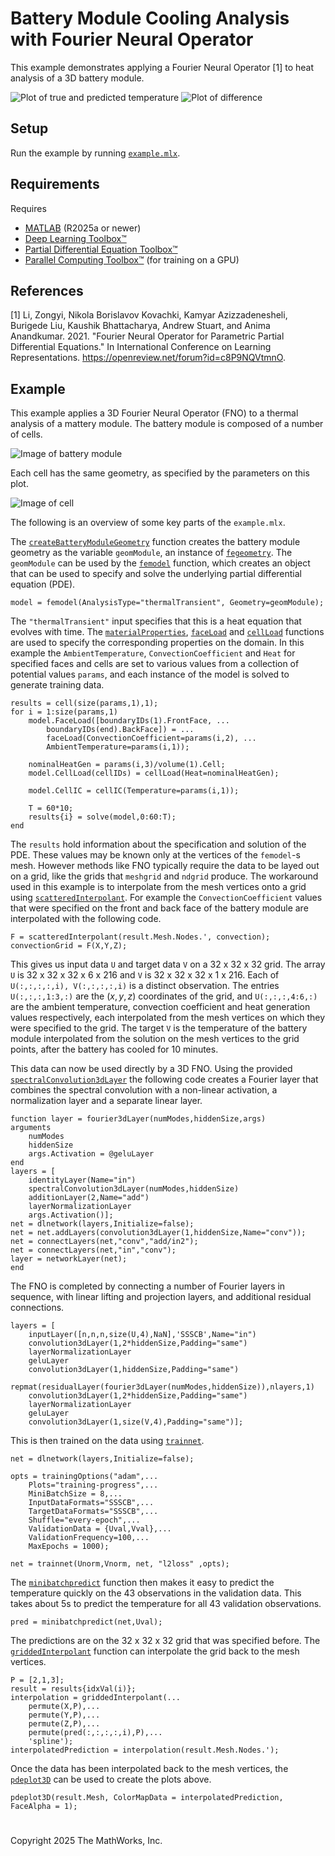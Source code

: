 # Battery Module Cooling Analysis with Fourier Neural Operator

This example demonstrates applying a Fourier Neural Operator [1] to heat analysis of a 3D battery module.

![Plot of true and predicted temperature](./resources/plot.png)
![Plot of difference](./resources/error.png)

## Setup

Run the example by running [`example.mlx`](./example.mlx).

## Requirements

Requires
- [MATLAB](https://www.mathworks.com/products/matlab.html) (R2025a or newer)
- [Deep Learning Toolbox&trade;](https://www.mathworks.com/products/deep-learning.html)
- [Partial Differential Equation Toolbox&trade;](https://uk.mathworks.com/products/pde.html)
- [Parallel Computing Toolbox&trade;](https://uk.mathworks.com/products/parallel-computing.html) (for training on a GPU)

## References
[1] Li, Zongyi, Nikola Borislavov Kovachki, Kamyar Azizzadenesheli, Burigede Liu, Kaushik Bhattacharya, Andrew Stuart, and Anima Anandkumar. 2021. "Fourier Neural Operator for Parametric Partial Differential Equations." In International Conference on Learning Representations. https://openreview.net/forum?id=c8P9NQVtmnO.

## Example

This example applies a 3D Fourier Neural Operator (FNO) to a thermal analysis of a mattery module. The battery module is composed of a number of cells.

![Image of battery module](./resources/module.png)

Each cell has the same geometry, as specified by the parameters on this plot.

![Image of cell](./resources/cell.png)

The following is an overview of some key parts of the `example.mlx`.

The [`createBatteryModuleGeometry`](./createBatteryModuleGeometry.m) function creates the battery module geometry as the variable `geomModule`, an instance of [`fegeometry`](https://uk.mathworks.com/help/pde/ug/fegeometry.html). The `geomModule` can be used by the [`femodel`](https://uk.mathworks.com/help/pde/ug/femodel.html) function, which creates an object that can be used to specify and solve the underlying partial differential equation (PDE).

```
model = femodel(AnalysisType="thermalTransient", Geometry=geomModule);
```

The `"thermalTransient"` input specifies that this is a heat equation that evolves with time. The [`materialProperties`](https://uk.mathworks.com/help/pde/ug/pde.materialproperties.html), [`faceLoad`](https://uk.mathworks.com/help/pde/ug/faceload.html) and [`cellLoad`](https://uk.mathworks.com/help/pde/ug/cellload.html) functions are used to specify the corresponding properties on the domain. In this example the `AmbientTemperature`, `ConvectionCoefficient` and `Heat` for specified faces and cells are set to various values from a collection of potential values `params`, and each instance of the model is solved to generate training data.
```
results = cell(size(params,1),1);
for i = 1:size(params,1)
    model.FaceLoad([boundaryIDs(1).FrontFace, ...
        boundaryIDs(end).BackFace]) = ...
        faceLoad(ConvectionCoefficient=params(i,2), ...
        AmbientTemperature=params(i,1));

    nominalHeatGen = params(i,3)/volume(1).Cell;
    model.CellLoad(cellIDs) = cellLoad(Heat=nominalHeatGen);

    model.CellIC = cellIC(Temperature=params(i,1));

    T = 60*10;
    results{i} = solve(model,0:60:T);
end
```

The `results` hold information about the specification and solution of the PDE. These values may be known only at the vertices of the `femodel`-s mesh. However methods like FNO typically require the data to be layed out on a grid, like the grids that `meshgrid` and `ndgrid` produce. The workaround used in this example is to interpolate from the mesh vertices onto a grid using [`scatteredInterpolant`](https://uk.mathworks.com/help/matlab/ref/scatteredinterpolant.html). For example the `ConvectionCoefficient` values that were specified on the front and back face of the battery module are interpolated with the following code.

```
F = scatteredInterpolant(result.Mesh.Nodes.', convection);
convectionGrid = F(X,Y,Z);
```

This gives us input data `U` and target data `V` on a 32 x 32 x 32 grid. The array `U` is 32 x 32 x 32 x 6 x 216 and `V` is 32 x 32 x 32 x 1 x 216. Each of `U(:,:,:,:,i), V(:,:,:,:,i)` is a distinct observation. The entries `U(:,:,:,1:3,:)` are the $(x,y,z)$ coordinates of the grid, and `U(:,:,:,4:6,:)` are the ambient temperature, convection coefficient and heat generation values respectively, each interpolated from the mesh vertices on which they were specified to the grid. The target `V` is the temperature of the battery module interpolated from the solution on the mesh vertices to the grid points, after the battery has cooled for 10 minutes.

This data can now be used directly by a 3D FNO. Using the provided [`spectralConvolution3dLayer`](./spectralConvolution3dLayer.m) the following code creates a Fourier layer that combines the spectral convolution with a non-linear activation, a normalization layer and a separate linear layer.
```
function layer = fourier3dLayer(numModes,hiddenSize,args)
arguments
    numModes
    hiddenSize
    args.Activation = @geluLayer
end
layers = [
    identityLayer(Name="in")
    spectralConvolution3dLayer(numModes,hiddenSize)
    additionLayer(2,Name="add")
    layerNormalizationLayer
    args.Activation()];
net = dlnetwork(layers,Initialize=false);
net = net.addLayers(convolution3dLayer(1,hiddenSize,Name="conv"));
net = connectLayers(net,"conv","add/in2");
net = connectLayers(net,"in","conv");
layer = networkLayer(net);
end
```

The FNO is completed by connecting a number of Fourier layers in sequence, with linear lifting and projection layers, and additional residual connections.
```
layers = [
    inputLayer([n,n,n,size(U,4),NaN],'SSSCB',Name="in")
    convolution3dLayer(1,2*hiddenSize,Padding="same")
    layerNormalizationLayer
    geluLayer
    convolution3dLayer(1,hiddenSize,Padding="same")
    repmat(residualLayer(fourier3dLayer(numModes,hiddenSize)),nlayers,1)
    convolution3dLayer(1,2*hiddenSize,Padding="same")  
    layerNormalizationLayer
    geluLayer
    convolution3dLayer(1,size(V,4),Padding="same")];
```

This is then trained on the data using [`trainnet`](https://uk.mathworks.com/help/deeplearning/ref/trainnet.html).

```
net = dlnetwork(layers,Initialize=false);

opts = trainingOptions("adam",...
    Plots="training-progress",...
    MiniBatchSize = 8,...
    InputDataFormats="SSSCB",...
    TargetDataFormats="SSSCB",...
    Shuffle="every-epoch",...
    ValidationData = {Uval,Vval},...
    ValidationFrequency=100,...
    MaxEpochs = 1000);

net = trainnet(Unorm,Vnorm, net, "l2loss" ,opts);
```

The [`minibatchpredict`](https://uk.mathworks.com/help/deeplearning/ref/minibatchpredict.html) function then makes it easy to predict the temperature quickly on the 43 observations in the validation data. This takes about 5s to predict the temperature for all 43 validation observations.
```
pred = minibatchpredict(net,Uval);
```

The predictions are on the 32 x 32 x 32 grid that was specified before. The [`griddedInterpolant`](https://uk.mathworks.com/help/matlab/ref/griddedinterpolant.html) function can interpolate the grid back to the mesh vertices.

```
P = [2,1,3];
result = results{idxVal(i)};
interpolation = griddedInterpolant(...
    permute(X,P),...
    permute(Y,P),...
    permute(Z,P),...
    permute(pred(:,:,:,:,i),P),...
    'spline');
interpolatedPrediction = interpolation(result.Mesh.Nodes.');
```

Once the data has been interpolated back to the mesh vertices, the [`pdeplot3D`](https://uk.mathworks.com/help/pde/ug/pdeplot3d.html) can be used to create the plots above.

```
pdeplot3D(result.Mesh, ColorMapData = interpolatedPrediction, FaceAlpha = 1);
```

#

Copyright 2025 The MathWorks, Inc.
